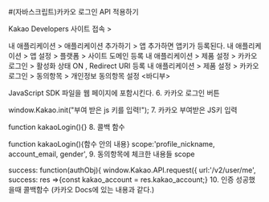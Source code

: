 #(자바스크립트)카카오 로그인 API 적용하기

Kakao Developers 사이트 접속 >

내 애플리케이션 > 애플리케이션 추가하기 > 앱 추가하면 앱키가 등록된다.
내 애플리케이션 > 앱 설정 > 플랫폼 > 사이트 도메인 등록
내 애플리케이션 > 제품 설정 > 카카오 로그인 > 활성화 상태 ON , Redirect URI 등록
내 애플리케이션 > 제품 설정 > 카카오 로그인 > 동의항목 > 개인정보 동의항목 설정
<바디부>

<script src="https:/developers.kakao.com/sdk/js/kakao.js"></script>
JavaScript SDK 파일을 웹 페이지에 포함시킨다.
 6. 카카오 로그인 버튼

window.Kakao.init("부여 받은 js 키를 입력!"); 7. 카카오 부여받은 JS키 입력

function kakaoLogin(){} 8. 콜백 함수

function kakaoLogin(){함수 안의 내용} scope:'profile_nickname, account_email, gender', 9. 동의항목에 체크한 내용들 scope

success: function(authObj){ window.Kakao.API.request({ url:'/v2/user/me', success: res =>{const kakao_account = res.kakao_account;} 10. 인증 성공했을때 콜백함수 (카카오 Docs에 있는 내용과 같다.)
